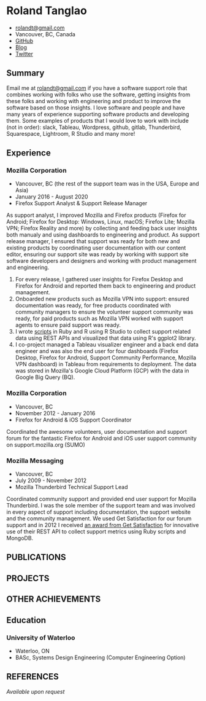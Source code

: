 # Roland Tanglao
- rolandt@gmail.com
- Vancouver, BC, Canada
- [GitHub](https://github.com/rtanglao/)
- [Blog](http://rolandtanglao.com/)
- [Twitter](https://twitter.com/rtanglao)

## Summary

Email me at rolandt@gmail.com if you have a software support role that combines working with folks who use the software, getting insights from these folks and working with engineering and product to improve the software based on those insights. I love software and people and have many years of experience supporting software products and developing them. Some examples of products that I would love to work with include (not in order): slack, Tableau, Wordpress, github, gitlab, Thunderbird, Squarespace, Lightroom, R Studio and many more!

## Experience

### Mozilla Corporation

- Vancouver, BC (the rest of the support team was in the USA, Europe and Asia)
- January 2016 - August 2020
- Firefox Support Analyst & Support Release Manager 

As support analyst, I improved Mozilla and Firefox products (Firefox for Android; Firefox for Desktop: Windows, Linux, macOS; Firefox Lite; Mozilla VPN; Firefox Reality and more) by collecting and feeding back user insights both manualy and using dashboards to engineering and product. As support release manager, I ensured that support was ready for both new and existing products by coordinating user documentation with our content editor, ensuring our support site was ready by working with support site software developers and designers and working with product management and engineering.

1. For every release, I gathered user insights for Firefox Desktop and Firefox for Android and reported them back to engineering and product management.
1. Onboarded new products such as Mozilla VPN into support: ensured documentation was ready, for free products coordinated with community managers to ensure the volunteer support community was ready, for paid products such as Mozilla VPN worked with support agents to ensure paid support was ready.
1. I wrote [scripts](https://github.com/rtanglao/rt-kits-api2) in Ruby and R using R Studio to collect support related data using REST APIs and visualized that data using R's ggplot2 library.
1. I co-project managed a Tableau visualizer engineer and a back end data engineer and was also the end user for four  dashboards (Firefox Desktop, Firefox for Android, Support Community Performance, Mozilla VPN dashboard) in Tableau from requirements to deployment. The data was stored in Mozilla's Google Cloud Platform (GCP) with the data in Google Big Query (BQ). 

### Mozilla Corporation

- Vancouver, BC
- November 2012 - January 2016
- Firefox for Android & iOS Support Coordinator

Coordinated the awesome volunteers, user documentation and support forum for the fantastic Firefox for Android and iOS user support community on support.mozilla.org (SUMO)

### Mozilla Messaging

- Vancouver, BC
- July 2009 - November 2012
- Mozilla Thunderbird Technical Support Lead 

Coordinated community support and provided end user support for Mozilla Thunderbird. I was the sole member of the support team and was involved in every aspect of support including  documentation, the support website and the community management. We used Get Satisfaction for our forum support and in 2012 I received [an award from Get Satisfaction](https://www.globenewswire.com/news-release/2012/02/14/1204183/0/en/Get-Satisfaction-Announces-Annual-Love-Your-Customers-Awards-for-Excellence-in-Social-Customer-Engagement.html) for innovative use of their REST API to collect support metrics using Ruby scripts and MongoDB.



## PUBLICATIONS



## PROJECTS


## OTHER ACHIEVEMENTS



## Education

### University of Waterloo

- Waterloo, ON
- BASc, Systems Design Engineering (Computer Engineering Option)

## REFERENCES

_Available upon request_
